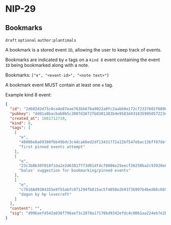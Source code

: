 NIP-29
======

Bookmarks
---------

`draft` `optional` `author:plantimals`

A bookmark is a stored event `ID`, allowing the user to keep track of events.

Bookmarks are indicated by `e` tags on a `kind 8` event containing the event
`ID` being bookmarked along with a note.

Bookmarks: `["e", "<event-id>", "<note text>"]`

A bookmark event MUST contain at least one `e` tag.

Example kind 8 event:

``` json
{
  "id": "2d602d2d75c0ca4e87eae763bb67ba9022a0fc2aabb0e172cf2337602f689602",
  "pubkey": "dd81a8bacbab0b5c3007d1672fb8301383b4e9583d431835985057223eb298a5",
  "created_at": 1661712710,
  "kind": 8,
  "tags": [
    [
      "e",
      "40006e8a69380fbb49bdc3c4dca66ed2df13431f72a12bf547ebac13bff07def",
      "first pinned events attempt"
    ],
    [
      "e",
      "23c3b0b30f018f1da2e2d63817f73d01df4cf0086e25eecf26250ba2c93928e8",
      "balas' suggestion for bookmarking/pinned events"
    ],
    [
      "e",
      "c76166d9384355e8f55abfc071294fb815ac5f4050e2b9373b997b4bed66c669",
      "dagon by hp lovecraft"
    ]
  ],
  "content": "",
  "sig": "d996aefd542a036f796aef3c2878a17178bd9342efdc4c0061aa224eb7e2b39f0846ed8ccd2323e895c208dd134cfb38dd28c42f1cadd0205e2a231f124c12e8"
}
```

